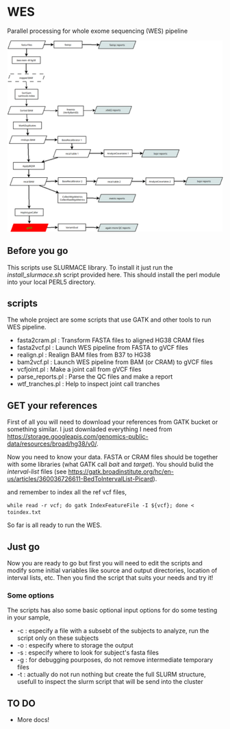 # WES

Parallel processing for whole exome sequencing (WES) pipeline

![Individual WES pipeline](wes_pipe.png)

## Before you go

This scripts use SLURMACE library. To install it just run the *install\_slurmace.sh* script provided here. This should install the perl module into your local PERL5 directory.

## scripts

The whole project are some scripts that use GATK and other tools to run WES pipeline. 

   * fasta2cram.pl : Transform FASTA files to aligned HG38 CRAM files
   * fasta2vcf.pl : Launch WES pipeline from FASTA to gVCF files
   * realign.pl : Realign BAM files from B37 to HG38
   * bam2vcf.pl : Launch WES pipeline from BAM (or CRAM) to gVCF files
   * vcfjoint.pl : Make a joint call from gVCF files
   * parse\_reports.pl : Parse the QC files and make a report
   * wtf\_tranches.pl : Help to inspect joint call tranches

## GET your references

First of all you will need to download your references from GATK bucket or something similar. I just downladed everything I need from  https://storage.googleapis.com/genomics-public-data/resources/broad/hg38/v0/. 

Now you need to know your data. FASTA or CRAM files should be together with some libraries (what GATK call _bait_ and _target_). You should bulid the _interval-list_ files (see https://gatk.broadinstitute.org/hc/en-us/articles/360036726611-BedToIntervalList-Picard).

and remember to index all the ref vcf files,

```
while read -r vcf; do gatk IndexFeatureFile -I ${vcf}; done < toindex.txt
```

So far is all ready to run the WES.

## Just go

Now you are ready to go but first you will need to edit the scripts and modify some initial variables like source and output directories, location of interval lists, etc. Then you find the script that suits your needs and try it!

### Some options

The scripts has also some basic optional input options for do some testing in your sample,

   * -c : especify a file with a subsebt of the subjects to analyze, run the script only on these subjects
   * -o : especify where to storage the output
   * -s : especify where to look for subject's fasta files
   * -g : for debugging pourposes, do not remove intermediate temporary files
   * -t : actually do not run nothing but create the full SLURM structure, usefull to inspect the slurm script that will be send into the cluster

## TO DO

   * More docs!


